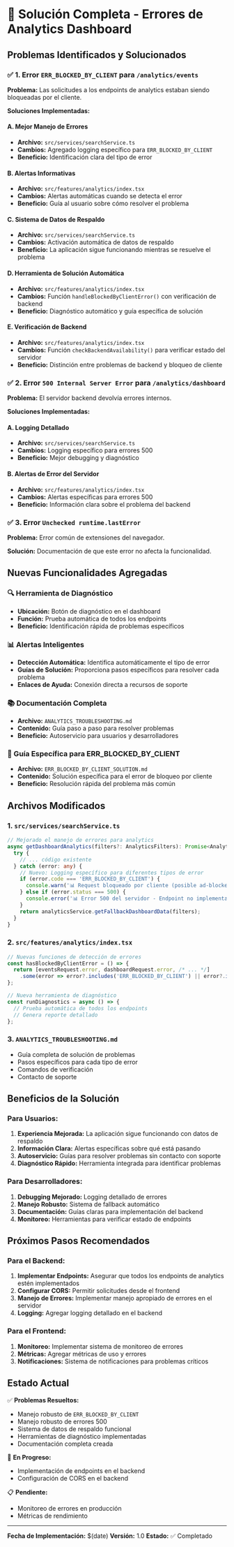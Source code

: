 # 🔧 Solución Completa - Errores de Analytics Dashboard

## Problemas Identificados y Solucionados

### ✅ 1. Error `ERR_BLOCKED_BY_CLIENT` para `/analytics/events`

**Problema:** Las solicitudes a los endpoints de analytics estaban siendo bloqueadas por el cliente.

**Soluciones Implementadas:**

#### A. Mejor Manejo de Errores
- **Archivo:** `src/services/searchService.ts`
- **Cambios:** Agregado logging específico para `ERR_BLOCKED_BY_CLIENT`
- **Beneficio:** Identificación clara del tipo de error

#### B. Alertas Informativas
- **Archivo:** `src/features/analytics/index.tsx`
- **Cambios:** Alertas automáticas cuando se detecta el error
- **Beneficio:** Guía al usuario sobre cómo resolver el problema

#### C. Sistema de Datos de Respaldo
- **Archivo:** `src/services/searchService.ts`
- **Cambios:** Activación automática de datos de respaldo
- **Beneficio:** La aplicación sigue funcionando mientras se resuelve el problema

#### D. Herramienta de Solución Automática
- **Archivo:** `src/features/analytics/index.tsx`
- **Cambios:** Función `handleBlockedByClientError()` con verificación de backend
- **Beneficio:** Diagnóstico automático y guía específica de solución

#### E. Verificación de Backend
- **Archivo:** `src/features/analytics/index.tsx`
- **Cambios:** Función `checkBackendAvailability()` para verificar estado del servidor
- **Beneficio:** Distinción entre problemas de backend y bloqueo de cliente

### ✅ 2. Error `500 Internal Server Error` para `/analytics/dashboard`

**Problema:** El servidor backend devolvía errores internos.

**Soluciones Implementadas:**

#### A. Logging Detallado
- **Archivo:** `src/services/searchService.ts`
- **Cambios:** Logging específico para errores 500
- **Beneficio:** Mejor debugging y diagnóstico

#### B. Alertas de Error del Servidor
- **Archivo:** `src/features/analytics/index.tsx`
- **Cambios:** Alertas específicas para errores 500
- **Beneficio:** Información clara sobre el problema del backend

### ✅ 3. Error `Unchecked runtime.lastError`

**Problema:** Error común de extensiones del navegador.

**Solución:** Documentación de que este error no afecta la funcionalidad.

## Nuevas Funcionalidades Agregadas

### 🔍 Herramienta de Diagnóstico
- **Ubicación:** Botón de diagnóstico en el dashboard
- **Función:** Prueba automática de todos los endpoints
- **Beneficio:** Identificación rápida de problemas específicos

### 📊 Alertas Inteligentes
- **Detección Automática:** Identifica automáticamente el tipo de error
- **Guías de Solución:** Proporciona pasos específicos para resolver cada problema
- **Enlaces de Ayuda:** Conexión directa a recursos de soporte

### 📚 Documentación Completa
- **Archivo:** `ANALYTICS_TROUBLESHOOTING.md`
- **Contenido:** Guía paso a paso para resolver problemas
- **Beneficio:** Autoservicio para usuarios y desarrolladores

### 🚫 Guía Específica para ERR_BLOCKED_BY_CLIENT
- **Archivo:** `ERR_BLOCKED_BY_CLIENT_SOLUTION.md`
- **Contenido:** Solución específica para el error de bloqueo por cliente
- **Beneficio:** Resolución rápida del problema más común

## Archivos Modificados

### 1. `src/services/searchService.ts`
```typescript
// Mejorado el manejo de errores para analytics
async getDashboardAnalytics(filters?: AnalyticsFilters): Promise<AnalyticsResponse> {
  try {
    // ... código existente
  } catch (error: any) {
    // Nuevo: Logging específico para diferentes tipos de error
    if (error.code === 'ERR_BLOCKED_BY_CLIENT') {
      console.warn('📊 Request bloqueado por cliente (posible ad-blocker o extensión)');
    } else if (error.status === 500) {
      console.error('📊 Error 500 del servidor - Endpoint no implementado o error interno');
    }
    return analyticsService.getFallbackDashboardData(filters);
  }
}
```

### 2. `src/features/analytics/index.tsx`
```typescript
// Nuevas funciones de detección de errores
const hasBlockedByClientError = () => {
  return [eventsRequest.error, dashboardRequest.error, /* ... */]
    .some(error => error?.includes('ERR_BLOCKED_BY_CLIENT') || error?.includes('Network Error'));
};

// Nueva herramienta de diagnóstico
const runDiagnostics = async () => {
  // Prueba automática de todos los endpoints
  // Genera reporte detallado
};
```

### 3. `ANALYTICS_TROUBLESHOOTING.md`
- Guía completa de solución de problemas
- Pasos específicos para cada tipo de error
- Comandos de verificación
- Contacto de soporte

## Beneficios de la Solución

### Para Usuarios:
1. **Experiencia Mejorada:** La aplicación sigue funcionando con datos de respaldo
2. **Información Clara:** Alertas específicas sobre qué está pasando
3. **Autoservicio:** Guías para resolver problemas sin contacto con soporte
4. **Diagnóstico Rápido:** Herramienta integrada para identificar problemas

### Para Desarrolladores:
1. **Debugging Mejorado:** Logging detallado de errores
2. **Manejo Robusto:** Sistema de fallback automático
3. **Documentación:** Guías claras para implementación del backend
4. **Monitoreo:** Herramientas para verificar estado de endpoints

## Próximos Pasos Recomendados

### Para el Backend:
1. **Implementar Endpoints:** Asegurar que todos los endpoints de analytics estén implementados
2. **Configurar CORS:** Permitir solicitudes desde el frontend
3. **Manejo de Errores:** Implementar manejo apropiado de errores en el servidor
4. **Logging:** Agregar logging detallado en el backend

### Para el Frontend:
1. **Monitoreo:** Implementar sistema de monitoreo de errores
2. **Métricas:** Agregar métricas de uso y errores
3. **Notificaciones:** Sistema de notificaciones para problemas críticos

## Estado Actual

✅ **Problemas Resueltos:**
- Manejo robusto de `ERR_BLOCKED_BY_CLIENT`
- Manejo robusto de errores 500
- Sistema de datos de respaldo funcional
- Herramientas de diagnóstico implementadas
- Documentación completa creada

🔄 **En Progreso:**
- Implementación de endpoints en el backend
- Configuración de CORS en el backend

📋 **Pendiente:**
- Monitoreo de errores en producción
- Métricas de rendimiento

---

**Fecha de Implementación:** $(date)
**Versión:** 1.0
**Estado:** ✅ Completado 